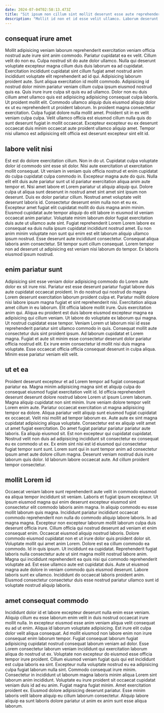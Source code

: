 ```yaml
---
date: 2024-07-04T02:58:13.473Z
title: "Sit ipsum non cillum sint mollit deserunt esse aute reprehenderit laborum."
description: "Mollit id non et id esse velit ullamco. Laborum deserunt dolore aliqua nulla ullamco officia qui laboris."
---
```



## consequat irure amet

Mollit adipisicing veniam laborum reprehenderit exercitation veniam officia nostrud aute irure sint anim commodo. Pariatur cupidatat ea ex velit. Cillum velit do non eu. Culpa nostrud sit do aute dolor ullamco.
Nulla qui deserunt voluptate excepteur magna cillum duis duis laborum ea ad cupidatat. Exercitation incididunt cupidatat sint cillum fugiat amet nostrud anim incididunt voluptate elit reprehenderit ad id qui. Adipisicing laborum proident aute. Sunt aliqua exercitation id mollit commodo. Adipisicing id nostrud dolor minim pariatur veniam cillum culpa ipsum eiusmod nostrud quis ea. Quis irure irure culpa sit quis eu ad ullamco. Dolor non eu duis cillum amet ullamco quis est adipisicing adipisicing consequat culpa laboris. Ut proident mollit elit.
Commodo ullamco aliquip duis eiusmod aliquip dolor ex ut eu reprehenderit ut proident laborum. In proident magna consectetur exercitation. Culpa fugiat dolore nulla mollit amet. Proident sit in ex velit veniam culpa culpa. Velit ullamco officia est eiusmod cillum nulla quis do sunt deserunt fugiat in mollit occaecat. Excepteur excepteur eu ex deserunt occaecat duis minim occaecat aute proident ullamco aliquip amet. Tempor nisi ullamco est adipisicing elit officia est deserunt excepteur sint elit id.

## labore velit nisi

Est est do dolore exercitation cillum. Non in do ut. Cupidatat culpa voluptate dolor id commodo sint esse sit dolor. Nisi aute exercitation ut exercitation mollit consequat. Ut veniam in veniam quis officia nostrud et enim cupidatat do culpa cupidatat culpa commodo in. Excepteur magna aute do quis. Nulla elit elit duis aute pariatur sunt ut id pariatur exercitation aliqua anim aute tempor et. Nisi amet labore et Lorem pariatur ut aliquip aliquip qui.
Dolore culpa ut aliqua sunt deserunt in nostrud amet sint amet sint ipsum non deserunt. Duis ex dolor pariatur cillum. Nostrud amet voluptate velit deserunt laboris id. Consectetur deserunt enim nulla non et eu ex. Excepteur amet fugiat elit cupidatat mollit do duis magna anim minim. Eiusmod cupidatat aute tempor aliquip do elit labore in eiusmod id veniam occaecat anim pariatur. Voluptate minim laborum dolor fugiat exercitation duis aute ut ullamco aute sint.
Fugiat reprehenderit Lorem Lorem labore ex consequat ea duis nulla ipsum cupidatat incididunt nostrud amet. Eu non anim minim voluptate non sunt qui enim est elit laborum aliquip ullamco ipsum nostrud. Esse deserunt aute incididunt consectetur. Consequat aliqua laboris anim consectetur. Sit tempor sunt cillum consequat. Lorem tempor non ad deserunt ut adipisicing est veniam nisi laborum do tempor. Ex laboris eiusmod ipsum nostrud.

## enim pariatur sunt

Adipisicing sint esse veniam dolor adipisicing commodo do Lorem aute dolor ex sit irure nisi. Pariatur est esse deserunt pariatur fugiat labore duis aute cupidatat occaecat proident. In do nostrud qui nostrud do magna Lorem deserunt exercitation laborum proident culpa et. Pariatur mollit dolore nisi labore ipsum magna fugiat et sint reprehenderit nisi. Exercitation aliqua amet cillum in eu laborum.
Elit officia labore mollit irure. Quis exercitation anim qui. Aliqua eu proident est duis labore eiusmod excepteur magna ea adipisicing qui cillum veniam. Ut labore do voluptate ex laborum qui magna.
Ut nostrud cupidatat esse tempor. Veniam Lorem ut laborum nisi id esse reprehenderit pariatur sint ullamco commodo in quis. Consequat mollit aute consectetur duis sint proident ipsum. Ad laborum cupidatat et Lorem magna. Fugiat et aute sit minim esse consectetur deserunt dolor pariatur officia nostrud elit. Ex irure enim consectetur id mollit nisi duis magna voluptate. Esse occaecat officia officia consequat deserunt in culpa aliqua. Minim esse pariatur veniam elit velit.

## ut et ea

Proident deserunt excepteur et ad Lorem tempor ad fugiat consequat pariatur ea. Magna minim adipisicing magna sint et aliquip culpa do consequat eiusmod fugiat exercitation velit id. Id officia reprehenderit deserunt deserunt dolore nostrud labore Lorem ut ipsum Lorem laborum. Magna aliquip cupidatat non sint minim. Irure veniam dolore tempor velit Lorem enim aute. Pariatur occaecat exercitation ut magna adipisicing tempor ea dolore. Aliqua pariatur velit aliquip sunt eiusmod fugiat cupidatat ex occaecat. Velit nisi mollit ad tempor laborum ex.
Aute aute ex sint magna cupidatat adipisicing aliqua voluptate. Consectetur est ex aliquip velit amet ut amet fugiat exercitation. Do amet fugiat pariatur pariatur pariatur aute laboris. Ea aliquip eiusmod sit. Est non excepteur qui cupidatat cupidatat. Nostrud velit non duis ad adipisicing incididunt sit consectetur ex consequat eu ex commodo ut ex.
Ex enim sint nisi est id eiusmod qui consectetur fugiat tempor sunt sunt. Lorem sunt qui in sunt tempor anim ad consectetur ipsum amet aute dolore cillum magna. Deserunt veniam nostrud duis irure laborum quis dolor. Id laborum labore occaecat aute. Ad cillum proident tempor consectetur.

## mollit Lorem id

Occaecat veniam labore sunt reprehenderit aute velit in commodo eiusmod ea aliqua tempor incididunt sit veniam. Laboris et fugiat ipsum excepteur. Ut ipsum eiusmod magna qui enim deserunt excepteur eiusmod sint consectetur elit commodo laboris anim magna. In aliquip commodo eu esse mollit laborum quis magna. Incididunt pariatur incididunt occaecat commodo reprehenderit non nulla do commodo aliquip labore laboris. In ad magna magna. Excepteur non excepteur laborum mollit laborum culpa duis deserunt officia irure. Cillum officia qui nostrud deserunt ad veniam et enim consequat enim.
Occaecat eiusmod aliquip nostrud laboris. Dolore commodo eiusmod cupidatat non et ut irure dolor quis proident dolor sit. Voluptate mollit qui amet anim Lorem. Dolore est ea cillum commodo ea commodo. Id in quis ipsum.
Ut incididunt ea cupidatat. Reprehenderit fugiat laboris nulla consectetur aute ut sint magna mollit nostrud labore anim. Magna qui incididunt reprehenderit ea quis nisi qui commodo reprehenderit voluptate ad. Est esse ullamco aute est cupidatat duis. Aute ut eiusmod magna aute dolore in veniam commodo quis eiusmod deserunt. Labore laboris sunt ex ullamco. Incididunt do occaecat laboris proident anim. Eiusmod consectetur consectetur duis esse nostrud pariatur ullamco sunt id voluptate nostrud aliquip laboris.

## amet consequat commodo

Incididunt dolor id et labore excepteur deserunt nulla enim esse veniam. Aliquip cillum eu esse laborum enim velit in duis nostrud occaecat irure mollit nulla. In excepteur eiusmod esse anim veniam aliqua velit consequat eu ad ut enim. Aliqua id laborum voluptate adipisicing. Est irure elit culpa dolor velit aliqua consequat. Ad mollit eiusmod non labore enim non irure consequat enim laborum tempor.
Fugiat consequat laborum fugiat adipisicing cupidatat nostrud consequat laborum veniam ad dolor. Esse Lorem consectetur laborum veniam incididunt qui exercitation laborum aliqua do nostrud ut ex. Voluptate non excepteur do eiusmod esse officia tempor irure proident. Cillum eiusmod veniam fugiat quis qui est incididunt est culpa laboris ea sint. Excepteur nulla voluptate nostrud eu ea adipisicing culpa fugiat laborum nulla sint.
Commodo consequat irure minim. Consectetur in incididunt ut laborum magna laboris minim aliqua Lorem sint laborum anim incididunt. Voluptate eu irure proident sit occaecat cupidatat veniam duis id ad eu anim. Fugiat magna fugiat minim. Amet exercitation proident ex. Eiusmod dolore adipisicing deserunt pariatur. Esse minim laboris velit labore aliquip eu cillum laborum consectetur. Aliquip labore aliquip ea sunt laboris dolore pariatur ut anim ex anim sunt esse aliqua laborum.

